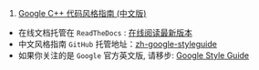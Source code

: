 
1. [Google C++ 代码风格指南 (中文版)](https://zh-google-styleguide.readthedocs.io/en/latest/google-cpp-styleguide/)

* 在线文档托管在 `ReadTheDocs` : [在线阅读最新版本](http://zh-google-styleguide.readthedocs.org/)
* 中文风格指南 `GitHub` 托管地址：[zh-google-styleguide](https://github.com/zh-google-styleguide/zh-google-styleguide)
* 如果你关注的是 `Google` 官方英文版, 请移步: [Google Style Guide](https://github.com/google/styleguide)
